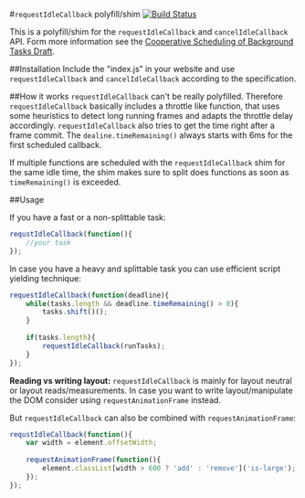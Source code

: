 #`requestIdleCallback` polyfill/shim [![Build Status](https://api.travis-ci.org/aFarkas/requestIdleCallback.svg?branch=master)](https://travis-ci.org/aFarkas/requestIdleCallback)

This is a polyfill/shim for the `requestIdleCallback` and `cancelIdleCallback` API. Form more information see the [Cooperative Scheduling of Background Tasks Draft](http://www.w3.org/TR/requestidlecallback/).

##Installation
Include the "index.js" in your website and use `requestIdleCallback` and `cancelIdleCallback` according to the specification.

##How it works
`requestIdleCallback` can't be really polyfilled. Therefore `requestIdleCallback` basically includes a throttle like function, that uses some heuristics to detect long running frames and adapts the throttle delay accordingly. `requestIdleCallback` also tries to get the time right after a frame commit. The `dealine.timeRemaining()` always starts with 6ms for the first scheduled callback.

If multiple functions are scheduled with the `requestIdleCallback` shim for the same idle time, the shim makes sure to split does functions as soon as `timeRemaining()` is exceeded.

##Usage

If you have a fast or a non-splittable task:

```js
requstIdleCallback(function(){
	//your task
});
```

In case you have a heavy and splittable task you can use efficient script yielding technique:

```js
requestIdleCallback(function(deadline){
	while(tasks.length && deadline.timeRemaining() > 0){
		tasks.shift()();
	}
	
	if(tasks.length){
		requestIdleCallback(runTasks);
	}
});
```

**Reading vs writing layout:** `requestIdleCallback` is mainly for layout neutral or layout reads/measurements. In case you want to write layout/manipulate the DOM consider using `requestAnimationFrame` instead.

But `requestIdleCallback` can also be combined with `requestAnimationFrame`:

```js
requstIdleCallback(function(){
	var width = element.offsetWidth;
	
	requestAnimationFrame(function(){
		element.classList[width > 600 ? 'add' : 'remove']('is-large');
	});
});
```
